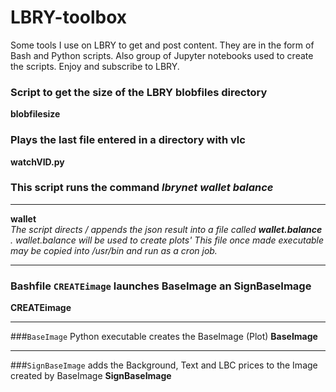 # LBRY-toolbox
Some tools I use on LBRY to get and post content. They are in the form of Bash and Python scripts. Also group of Jupyter notebooks used to create the scripts. Enjoy and subscribe to LBRY.

### Script to get the size of the LBRY blobfiles directory
  **blobfilesize**
### Plays the last file entered in a directory with vlc
  **watchVID.py**
### This script runs the command *lbrynet wallet balance* 
 
***

  **wallet** <br />
*The script directs / appends the json result into a file called       **wallet.balance** . 
wallet.balance will be used to create plots' This file once made executable may be copied
into /usr/bin and run as a cron job.*

***

### Bashfile `CREATEimage` launches BaseImage an SignBaseImage
**CREATEimage**

***

###`BaseImage` Python executable creates the BaseImage (Plot)
**BaseImage**


***

###`SignBaseImage` adds the Background, Text and LBC prices to the Image created by BaseImage
**SignBaseImage**

